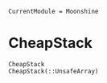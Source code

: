 ```@meta
CurrentModule = Moonshine
```

# CheapStack
```@docs
CheapStack
CheapStack(::UnsafeArray)
```
